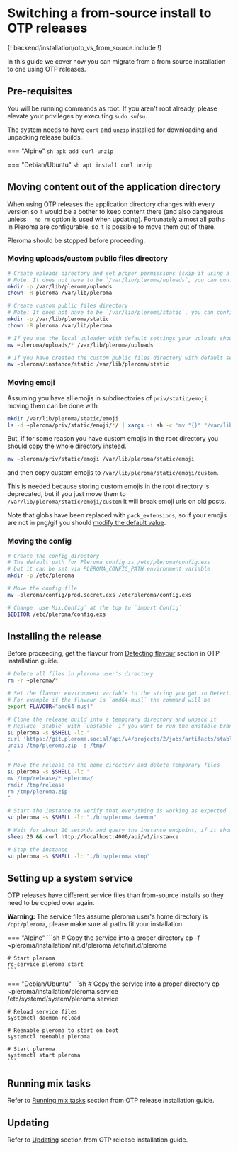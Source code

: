 # Switching a from-source install to OTP releases

{! backend/installation/otp_vs_from_source.include !}

In this guide we cover how you can migrate from a from source installation to one using OTP releases.

## Pre-requisites
You will be running commands as root. If you aren't root already, please elevate your privileges by executing `sudo su`/`su`.

The system needs to have `curl` and `unzip` installed for downloading and unpacking release builds.

=== "Alpine"
    ```sh
    apk add curl unzip
    ```

=== "Debian/Ubuntu"
    ```sh
    apt install curl unzip
    ```

## Moving content out of the application directory
When using OTP releases the application directory changes with every version so it would be a bother to keep content there (and also dangerous unless `--no-rm` option is used when updating). Fortunately almost all paths in Pleroma are configurable, so it is possible to move them out of there.

Pleroma should be stopped before proceeding.

### Moving uploads/custom public files directory

```sh
# Create uploads directory and set proper permissions (skip if using a remote uploader)
# Note: It does not have to be `/var/lib/pleroma/uploads`, you can configure it to be something else later
mkdir -p /var/lib/pleroma/uploads
chown -R pleroma /var/lib/pleroma

# Create custom public files directory
# Note: It does not have to be `/var/lib/pleroma/static`, you can configure it to be something else later
mkdir -p /var/lib/pleroma/static
chown -R pleroma /var/lib/pleroma

# If you use the local uploader with default settings your uploads should be located in `~pleroma/uploads`
mv ~pleroma/uploads/* /var/lib/pleroma/uploads

# If you have created the custom public files directory with default settings it should be located in `~pleroma/instance/static`
mv ~pleroma/instance/static /var/lib/pleroma/static
```

### Moving emoji
Assuming you have all emojis in subdirectories of `priv/static/emoji` moving them can be done with
```sh
mkdir /var/lib/pleroma/static/emoji
ls -d ~pleroma/priv/static/emoji/*/ | xargs -i sh -c 'mv "{}" "/var/lib/pleroma/static/emoji/$(basename {})"'
```

But, if for some reason you have custom emojis in the root directory you should copy the whole directory instead.
```sh
mv ~pleroma/priv/static/emoji /var/lib/pleroma/static/emoji
```
and then copy custom emojis to `/var/lib/pleroma/static/emoji/custom`. 

This is needed because storing custom emojis in the root directory is deprecated, but if you just move them to `/var/lib/pleroma/static/emoji/custom` it will break emoji urls on old posts.

Note that globs have been replaced with `pack_extensions`, so if your emojis are not in png/gif you should [modify the default value](../configuration/cheatsheet.md#emoji).

### Moving the config
```sh
# Create the config directory
# The default path for Pleroma config is /etc/pleroma/config.exs
# but it can be set via PLEROMA_CONFIG_PATH environment variable
mkdir -p /etc/pleroma

# Move the config file
mv ~pleroma/config/prod.secret.exs /etc/pleroma/config.exs

# Change `use Mix.Config` at the top to `import Config`
$EDITOR /etc/pleroma/config.exs
```
## Installing the release
Before proceeding, get the flavour from [Detecting flavour](otp_en.md#detecting-flavour) section in OTP installation guide.
```sh
# Delete all files in pleroma user's directory
rm -r ~pleroma/*

# Set the flavour environment variable to the string you got in Detecting flavour section.
# For example if the flavour is `amd64-musl` the command will be
export FLAVOUR="amd64-musl"

# Clone the release build into a temporary directory and unpack it
# Replace `stable` with `unstable` if you want to run the unstable branch
su pleroma -s $SHELL -lc "
curl 'https://git.pleroma.social/api/v4/projects/2/jobs/artifacts/stable/download?job=$FLAVOUR' -o /tmp/pleroma.zip
unzip /tmp/pleroma.zip -d /tmp/
"

# Move the release to the home directory and delete temporary files
su pleroma -s $SHELL -lc "
mv /tmp/release/* ~pleroma/
rmdir /tmp/release
rm /tmp/pleroma.zip
"

# Start the instance to verify that everything is working as expected
su pleroma -s $SHELL -lc "./bin/pleroma daemon"

# Wait for about 20 seconds and query the instance endpoint, if it shows your uri, name and email correctly, you are configured correctly
sleep 20 && curl http://localhost:4000/api/v1/instance

# Stop the instance
su pleroma -s $SHELL -lc "./bin/pleroma stop"
```

## Setting up a system service
OTP releases have different service files than from-source installs so they need to be copied over again.

**Warning:** The service files assume pleroma user's home directory is `/opt/pleroma`, please make sure all paths fit your installation.

=== "Alpine"
    ```sh
    # Copy the service into a proper directory
    cp -f ~pleroma/installation/init.d/pleroma /etc/init.d/pleroma

    # Start pleroma
    rc-service pleroma start
    ```

=== "Debian/Ubuntu"
    ```sh
    # Copy the service into a proper directory
    cp ~pleroma/installation/pleroma.service /etc/systemd/system/pleroma.service

    # Reload service files
    systemctl daemon-reload

    # Reenable pleroma to start on boot
    systemctl reenable pleroma

    # Start pleroma
    systemctl start pleroma
    ```

## Running mix tasks
Refer to [Running mix tasks](otp_en.md#running-mix-tasks) section from OTP release installation guide.
## Updating
Refer to [Updating](otp_en.md#updating) section from OTP release installation guide.
